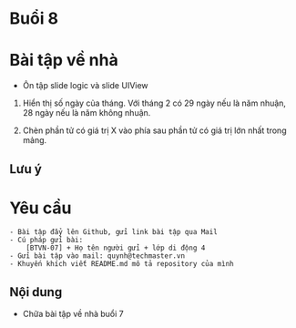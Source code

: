
# Buổi 8

# Bài tập về nhà
- Ôn tập slide logic và slide UIView
1. Hiển thị số ngày của tháng. Với tháng 2 có 29 ngày nếu là năm nhuận, 28 ngày nếu là năm không nhuận.

2. Chèn phần tử có giá trị X vào phía sau phần tử có giá trị lớn nhất trong mảng.

## Lưu ý

# Yêu cầu
    - Bài tập đẩy lên Github, gửi link bài tập qua Mail
    - Cú pháp gửi bài:
        [BTVN-07] + Họ tên người gửi + lớp di động 4
    - Gửi bài tập vào mail: quynh@techmaster.vn
    - Khuyến khích viết README.md mô tả repository của mình

## Nội dung
- Chữa bài tập về nhà buổi 7



